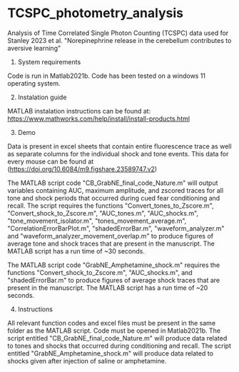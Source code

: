 # TCSPC_photometry_analysis

Analysis of Time Correlated Single Photon Counting (TCSPC) data used for Stanley 2023 et al. "Norepinephrine release in the cerebellum contributes to aversive learning"

1. System requirements

Code is run in Matlab2021b.
Code has been tested on a windows 11 operating system.

2. Instalation guide

MATLAB instalation instructions can be found at: https://www.mathworks.com/help/install/install-products.html

3. Demo

Data is present in excel sheets that contain entire fluorescence trace as well as separate columns for the individual shock and tone events. This data for every mouse can be found at (https://doi.org/10.6084/m9.figshare.23589747.v2)

The MATLAB script code "CB_GrabNE_final_code_Nature.m" will output variables containing AUC, maximum amplitude, and zscored traces for all tone and shock periods that occurred during cued fear conditioning and recall. The script requires the functions "Convert_tones_to_Zscore.m", "Convert_shock_to_Zscore.m", "AUC_tones.m", "AUC_shocks.m", "tone_movement_isolator.m", "tones_movement_average.m", "CorrelationErrorBarPlot.m", "shadedErrorBar.m", "waveform_analyzer.m" and "waveform_analyzer_movement_overlap.m" to produce figures of average tone and shock traces that are present in the manuscript. The MATLAB script has a run time of ~30 seconds. 

The MATLAB script code "GrabNE_Amphetamine_shock.m" requires the functions  "Convert_shock_to_Zscore.m", "AUC_shocks.m", and "shadedErrorBar.m" to produce figures of average shock traces that are present in the manuscript. The MATLAB script has a run time of ~20 seconds.

4. Instructions

All relevant function codes and excel files must be present in the same folder as the MATLAB script. Code must be opened in Matlab2021b. The script entitled "CB_GrabNE_final_code_Nature.m" will produce data related to tones and shocks that occurred during conditioning and recall. The script entitled "GrabNE_Amphetamine_shock.m" will produce data related to shocks given after injection of saline or amphetamine.
